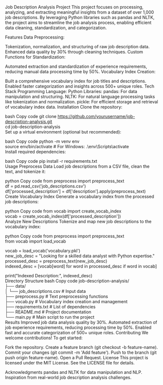 Job Description Analysis Project
This project focuses on processing, analyzing, and extracting meaningful insights from a dataset of over 1,000 job descriptions. By leveraging Python libraries such as pandas and NLTK, the project aims to streamline the job analysis process, enabling efficient data cleaning, standardization, and categorization.

Features
Data Preprocessing:

Tokenization, normalization, and structuring of raw job description data.
Enhanced data quality by 30% through cleaning techniques.
Custom Functions for Standardization:

Automated extraction and standardization of experience requirements, reducing manual data processing time by 50%.
Vocabulary Index Creation:

Built a comprehensive vocabulary index for job titles and descriptions.
Enabled faster categorization and insights across 500+ unique roles.
Tech Stack
Programming Language: Python
Libraries:
pandas: For data manipulation and structuring.
NLTK: For natural language processing tasks like tokenization and normalization.
pickle: For efficient storage and retrieval of vocabulary index data.
Installation
Clone the repository:

bash
Copy code
git clone https://github.com/yourusername/job-description-analysis.git  
cd job-description-analysis  
Set up a virtual environment (optional but recommended):

bash
Copy code
python -m venv env  
source env/bin/activate  # For Windows: .\env\Scripts\activate  
Install required dependencies:

bash
Copy code
pip install -r requirements.txt  
Usage
Preprocess Data
Load job descriptions from a CSV file, clean the text, and tokenize it:

python
Copy code
from preprocess import preprocess_text  
df = pd.read_csv('job_descriptions.csv')  
df['processed_description'] = df['description'].apply(preprocess_text)  
Create Vocabulary Index
Generate a vocabulary index from the processed job descriptions:

python
Copy code
from vocab import create_vocab_index  
vocab = create_vocab_index(df['processed_description'])  
Analyze New Descriptions
Tokenize and map new job descriptions to the vocabulary index:

python
Copy code
from preprocess import preprocess_text  
from vocab import load_vocab  

vocab = load_vocab('vocabulary.pkl')  
new_job_desc = "Looking for a skilled data analyst with Python expertise."  
processed_desc = preprocess_text(new_job_desc)  
indexed_desc = [vocab[word] for word in processed_desc if word in vocab]  

print("Indexed Description:", indexed_desc)  
Directory Structure
bash
Copy code
job-description-analysis/  
├── data/  
│   └── job_descriptions.csv    # Input data  
├── preprocess.py               # Text preprocessing functions  
├── vocab.py                    # Vocabulary index creation and management  
├── requirements.txt            # List of dependencies  
├── README.md                   # Project documentation  
└── main.py                     # Main script to run the project  
Results
Improved job data analysis quality by 30%.
Automated extraction of job experience requirements, reducing processing time by 50%.
Enabled fast and accurate categorization of 500+ unique roles.
Contributing
We welcome contributions! To get started:

Fork the repository.
Create a feature branch (git checkout -b feature-name).
Commit your changes (git commit -m 'Add feature').
Push to the branch (git push origin feature-name).
Open a Pull Request.
License
This project is licensed under the MIT License. See the LICENSE file for details.

Acknowledgments
pandas and NLTK for data manipulation and NLP.
Inspiration from real-world job description analysis challenges.

